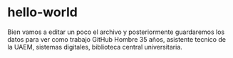 # hello-world
Bien vamos a editar un poco el archivo y posteriormente guardaremos los datos para ver como trabajo GitHub
Hombre 35 años, asistente tecnico de la UAEM, sistemas digitales, biblioteca central universitaria.
